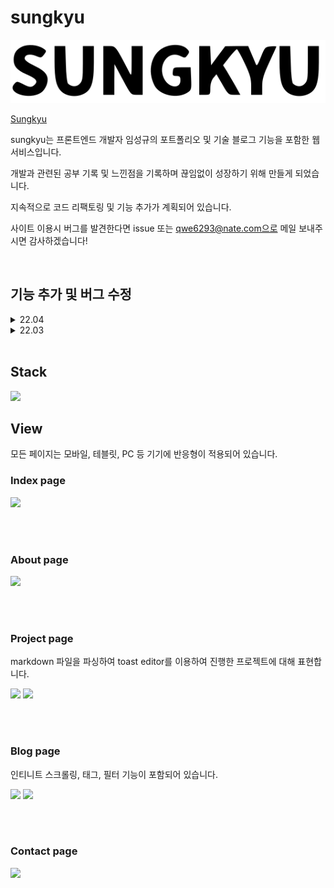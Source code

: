 # sungkyu

<img src='./front/public/black_logo.svg'>

<br>

[Sungkyu](https://sungkyu.info)

sungkyu는 프론트엔드 개발자 임성규의 포트폴리오 및 기술 블로그 기능을 포함한 웹 서비스입니다.

개발과 관련된 공부 기록 및 느낀점을 기록하며 끊임없이 성장하기 위해 만들게 되었습니다.

지속적으로 코드 리팩토링 및 기능 추가가 계획되어 있습니다.

사이트 이용시 버그를 발견한다면 issue 또는 qwe6293@nate.com으로 메일 보내주시면 감사하겠습니다!

<br>

## 기능 추가 및 버그 수정

<details>
    <summary>22.04</summary>
<br />

#### .27 블로그 게시물 미리보기 텍스트 마크다운 문법 제거
- 블로그 게시물 리스트에서 미리보기 부분 텍스트에 마크다운 문법이 그대로 나오는 현상, 정규 표현식으로 버그 수정 [#102](https://github.com/JhsK/sungkyu/issues/102)

#### .25 메인 페이지 접속시 색상 버그 수정
- 메인 페이지 처음 접근할 경우 화이트로 나타난 후 의도된 배경 색상 적용으로 인해 UX가 좋지 않아 버그 수정 [#100](https://github.com/JhsK/sungkyu/issues/100)

#### .20 블로그 게시물 글자 크기 변경
- 게시물 자세히 보기 화면 시 글자 크기가 작아 가독성이 좋지 않아서 기존 에디터 css 오버라이드를 통해 글자 크기 변경 [#97](https://github.com/JhsK/sungkyu/issues/97)

#### .12 About 페이지 리뉴얼
- About 페이지 디자인 및 기존에 작성된 기술 스택 모두 제거 및 인턴 경력 내용 추가 [#94](https://github.com/JhsK/sungkyu/issues/94)

#### .05 마우스 스크롤 애니메이션 추가
- 메인 페이지 하단에 스크롤을 유도하기 위한 마우스 스크롤 애니메이션 추가 [#91](https://github.com/JhsK/sungkyu/issues/91)

#### .03 완성된 Sungkyu 프로젝트 관련 데이터 추가
- 메인 페이지 및 포트폴리오 페이지에 들어가는 프로젝트 데이터 추가 [#88](https://github.com/JhsK/sungkyu/issues/88)
</details>

<details>
    <summary>22.03</summary>
    <br />

#### .31 태그 수정 버그
- 블로그 게시물을 수정할 경우 새롭게 태그 추가가 안되는 버그 발생 [#83](https://github.com/JhsK/sungkyu/issues/83)

#### .30 게시물 전체 글 보기 버튼 추가
- 블로그 게시물 목록에서 태그 필터링 후에 전체글을 다시 볼 수 있는 버튼이 없어서 새롭게 추가 [#80](https://github.com/JhsK/sungkyu/issues/80)

#### .26 게시물 검색창 입력시 리렌더링 문제 최적화 적용
- 블로그 게시물 검색창에 입력시 게시물 리스트 전체가 모두 리렌더링 되는 문제가 발생하여 입력창만 렌더링 되도록 최적화 적용 [#78](https://github.com/JhsK/sungkyu/issues/78)

#### .24 게시물 검색창 입력시 리렌더링 문제 최적화 적용
- 블로그 게시물에서 태그 필터링 기능이 작동하지 않는 버그 수정 [#73](https://github.com/JhsK/sungkyu/issues/73)

#### .22 갤럭시 폴드와 같은 화면이 작은 디바이스 반응형 보완
- 갤럭시 폴드와 같은 화면이 작은 디바이스에서 화면이 잘리거나 정렬이 되지 않는 버그 수정 [#67](https://github.com/JhsK/sungkyu/issues/67)

#### .19 게시물 수정 시 기존 작성된 태그가 나타나지 않는 버그
- 블로그 게시물 수정 시에 기존에 저장된 태그가 보이지 않는 버그 수정 [#63](https://github.com/JhsK/sungkyu/issues/63)

#### .17 게시물 삭제시 삭제한 게시물에 포함된 태그 삭제로 수정
- 블로그 게시물 삭제시 삭제한 게시물에 포함된 태그도 같이 삭제되도록 수정 및 태그 개수 확인할 수 있도록 추가 [#62](https://github.com/JhsK/sungkyu/issues/62)

#### .15 게시물 날짜순 필터링 버그
- 블로그 게시물 중 작성날짜 오름차순 기능이 동작하지 않는 버그 수정 [#61](https://github.com/JhsK/sungkyu/issues/61)

#### .14 모바일 반응형 글자 깨짐 버그
- 블로그 게시물 리스트에서 태그 글자 짤림 및 날짜순 필터링와 게시물 제목 겹치는 반응형 버그 수정 [#58](https://github.com/JhsK/sungkyu/issues/58)

</details>

<br>

## Stack

<img src='https://s3.ap-northeast-2.amazonaws.com/sungkyu.info/original/stack.png' width=1000 >


<br>

## View

모든 페이지는 모바일, 테블릿, PC 등 기기에 반응형이 적용되어 있습니다.

### Index page

<img src='https://s3.ap-northeast-2.amazonaws.com/sungkyu.info/original/index_page.png'>

<br><br>

### About page

<img src='https://s3.ap-northeast-2.amazonaws.com/sungkyu.info/original/screencapture-sungkyu-info-about-2022-05-10-11_26_02.png'>

<br><br>

### Project page

markdown 파일을 파싱하여 toast editor를 이용하여 진행한 프로젝트에 대해 표현합니다.

<img src='https://s3.ap-northeast-2.amazonaws.com/sungkyu.info/original/project_index.png'>

<img src='https://s3.ap-northeast-2.amazonaws.com/sungkyu.info/original/project_detail.png'>

<br><br>

### Blog page

인티니트 스크롤링, 태그, 필터 기능이 포함되어 있습니다.

<img src='https://s3.ap-northeast-2.amazonaws.com/sungkyu.info/original/blog_index.png'>

<img src='https://s3.ap-northeast-2.amazonaws.com/sungkyu.info/original/blog_detail.png'>

<br><br>

### Contact page

<img src='https://s3.ap-northeast-2.amazonaws.com/sungkyu.info/original/contact_page.png'>